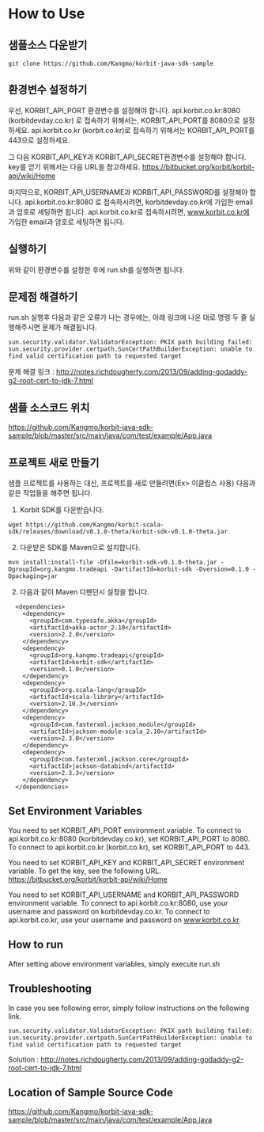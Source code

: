 How to Use 
==========

샘플소스 다운받기
-----------------
```
git clone https://github.com/Kangmo/korbit-java-sdk-sample
```

환경변수 설정하기
-----------------
우선, KORBIT_API_PORT 환경변수를 설정해야 합니다.
api.korbit.co.kr:8080 (korbitdevday.co.kr) 로 접속하기 위해서는, KORBIT_API_PORT를 8080으로 설정하세요.
api.korbit.co.kr (korbit.co.kr)로 접속하기 위해서는 KORBIT_API_PORT를 443으로 설정하세요.

그 다음 KORBIT_API_KEY과 KORBIT_API_SECRET환경변수를 설정해야 합니다.
key를 얻기 위해서는 다음 URL을 참고하세요.
https://bitbucket.org/korbit/korbit-api/wiki/Home

마지막으로, KORBIT_API_USERNAME과 KORBIT_API_PASSWORD를 설정해야 합니다.
api.korbit.co.kr:8080 로 접속하시려면, korbitdevday.co.kr에 가입한 email과 암호로 세팅하면 됩니다.
api.korbit.co.kr로 접속하시려면, www.korbit.co.kr에 가입한 email과 암호로 세팅하면 됩니다.

실행하기
--------
위와 같이 환경변수를 설정한 후에 run.sh를 실행하면 됩니다.

문제점 해결하기
---------------
run.sh 실행후 다음과 같은 오류가 나는 경우에는, 아래 링크에 나온 대로 명령 두 줄 실행해주시면 문제가 해결됩니다.

```
sun.security.validator.ValidatorException: PKIX path building failed: sun.security.provider.certpath.SunCertPathBuilderException: unable to find valid certification path to requested target
```

문제 해결 링크 :
http://notes.richdougherty.com/2013/09/adding-godaddy-g2-root-cert-to-jdk-7.html

샘플 소스코드 위치
------------------
https://github.com/Kangmo/korbit-java-sdk-sample/blob/master/src/main/java/com/test/example/App.java

프로젝트 새로 만들기
--------------------
샘플 프로젝트를 사용하는 대신, 프로젝트를 새로 만들려면(Ex> 이클립스 사용) 다음과 같은 작업들을 해주면 됩니다.

1. Korbit SDK를 다운받습니다.
```
wget https://github.com/Kangmo/korbit-scala-sdk/releases/download/v0.1.0-theta/korbit-sdk-v0.1.0-theta.jar
```

2. 다운받은 SDK를 Maven으로 설치합니다.
```
mvn install:install-file -Dfile=korbit-sdk-v0.1.0-theta.jar -DgroupId=org.kangmo.tradeapi -DartifactId=korbit-sdk -Dversion=0.1.0 -Dpackaging=jar
```

2. 다음과 같이 Maven 디펜던시 설정을 합니다.
```
  <dependencies>
    <dependency>
      <groupId>com.typesafe.akka</groupId>
      <artifactId>akka-actor_2.10</artifactId>
      <version>2.2.0</version>
    </dependency>
    <dependency>
      <groupId>org.kangmo.tradeapi</groupId>
      <artifactId>korbit-sdk</artifactId>
      <version>0.1.0</version>
    </dependency>
    <dependency>
      <groupId>org.scala-lang</groupId>
      <artifactId>scala-library</artifactId>
      <version>2.10.3</version>
    </dependency>
    <dependency>
      <groupId>com.fasterxml.jackson.module</groupId>
      <artifactId>jackson-module-scala_2.10</artifactId>
      <version>2.3.0</version>
    </dependency>
    <dependency>
      <groupId>com.fasterxml.jackson.core</groupId>
      <artifactId>jackson-databind</artifactId>
      <version>2.3.3</version>
    </dependency>
  </dependencies>
```

Set Environment Variables
-------------------------
You need to set KORBIT_API_PORT environment variable.
To connect to api.korbit.co.kr:8080 (korbitdevday.co.kr), set KORBIT_API_PORT to 8080.
To connect to api.korbit.co.kr (korbit.co.kr), set KORBIT_API_PORT to 443.

You need to set KORBIT_API_KEY and KORBIT_API_SECRET environment variable.
To get the key, see the following URL.
https://bitbucket.org/korbit/korbit-api/wiki/Home

You need to set KORBIT_API_USERNAME and KORBIT_API_PASSWORD environment variable.
To connect to api.korbit.co.kr:8080, use your username and password on korbitdevday.co.kr.
To connect to api.korbit.co.kr, use your username and password on www.korbit.co.kr.

How to run
----------
After setting above environment variables, simply execute run.sh

Troubleshooting
---------------
In case you see following error, simply follow instructions on the following link.
```
sun.security.validator.ValidatorException: PKIX path building failed: sun.security.provider.certpath.SunCertPathBuilderException: unable to find valid certification path to requested target
```

Solution :
http://notes.richdougherty.com/2013/09/adding-godaddy-g2-root-cert-to-jdk-7.html

Location of Sample Source Code
------------------------------
https://github.com/Kangmo/korbit-java-sdk-sample/blob/master/src/main/java/com/test/example/App.java
